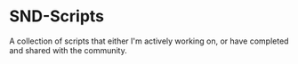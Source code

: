 # SND-Scripts
A collection of scripts that either I'm actively working on, or have completed and shared with the community.
